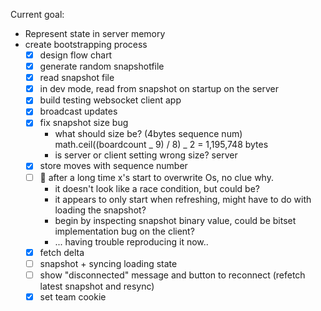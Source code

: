 Current goal:

- Represent state in server memory
- create bootstrapping process
  - [x] design flow chart
  - [x] generate random snapshotfile
  - [x] read snapshot file
  - [x] in dev mode, read from snapshot on startup on the server
  - [x] build testing websocket client app
  - [x] broadcast updates
  - [x] fix snapshot size bug
    - what should size be? (4bytes sequence num) math.ceil((boardcount _ 9) / 8) _ 2 = 1,195,748 bytes
    - is server or client setting wrong size? server
  - [x] store moves with sequence number
  - [ ] 🐞 after a long time x's start to overwrite Os, no clue why.
    - it doesn't look like a race condition, but could be?
    - it appears to only start when refreshing, might have to do with loading the snapshot?
    - begin by inspecting snapshot binary value, could be bitset implementation bug on the client?
    - ... having trouble reproducing it now..
  - [x] fetch delta
  - [ ] snapshot + syncing loading state
  - [ ] show "disconnected" message and button to reconnect (refetch latest snapshot and resync)
  - [x] set team cookie
